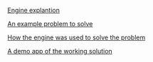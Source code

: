 
<a href="http://owaisblog.com/index.php/2015/10/25/logic-engine-in-javapart-1/" target="_blank">Engine explantion</a>

<a href="http://owaisblog.com/index.php/2015/10/30/22/" target="_blank">An example problem to solve</a>

<a href="http://owaisblog.com/index.php/2015/10/30/logic-engine-in-javapart-3/" target="_blank">How the engine was used to solve the problem</a>

<a href="http://owaisblog.com:3456/AlchemistsDeducer/" target="_blank">A demo app of the working solution</a>
